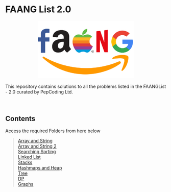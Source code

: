 # FAANG List 2.0

<p align="center">
<img src="./images/faang.png" width ="300">
</p>
This repository contains solutions to all the problems listed in the FAANGList - 2.0 curated by PepCoding Ltd.
<br>
<br>
<br>

## Contents

Access the required Folders from here below

> [Array and String](/ArrayString) <br> [Array and String 2](/ArrayString2) <br> [Searching Sorting](/SearchingSorting) <br> [Linked List](/LinkedList) <br> [Stacks](/StacksQueues) <br> [Hashmaps and Heap](/Hashmaps) <br> [Tree](/Tree) <br> [DP](/DP) <br> [Graphs](/Graphs) <br>
